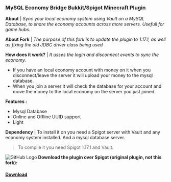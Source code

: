 ### MySQL Economy Bridge Bukkit/Spigot Minecraft Plugin

**About** | *Sync your local economy system using Vault on a MySQL Database, to share the economy accounts across more servers. Usefull for game hubs.*

**About Fork** | *The purpose of this fork is to update the plugin to 1.17.1, as well as fixing the old JDBC driver class being used*

**How does it work?** | *It usses the login and disconnect events to sync the economy.*
- If you have an local economy account with money on it when you disconnect/leave the server it will upload your money to the mysql database.
- When you join a server it will check the database for your account and move the money to the local economy on the server you just joined.

**Features :**
* Mysql Database
* Online and Offline UUID support
* Light

**Dependency** | To install it on you need a Spigot server with Vault and any economy system installed. And a mysql database server.

> To compile it you need Spigot 1.17.1 and Vault.

![GitHub Logo](http://www.spigotmc.org/data/resource_icons/6/6174.jpg?1429384324) **Download the plugin over Spigot (original plugin, not this fork):**
#### [Download](http://www.spigotmc.org/resources/mysql-economy-bridge.6174/)
